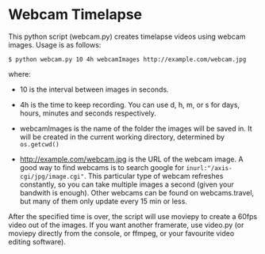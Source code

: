 # Webcam Timelapse

This python script (webcam.py) creates timelapse videos using webcam images. Usage is as follows:

    $ python webcam.py 10 4h webcamImages http://example.com/webcam.jpg

where:

- 10 is the interval between images in seconds.

- 4h is the time to keep recording. You can use d, h, m, or s for days, hours, minutes and seconds respectively.

- webcamImages is the name of the folder the images will be saved in. It will be created in the current working directory, determined by `os.getcwd()`

- http://example.com/webcam.jpg is the URL of the webcam image. A good way to find webcams is to search google for `inurl:"/axis-cgi/jpg/image.cgi"`. This particular type of webcam refreshes constantly, so you can take multiple images a second (given your bandwith is enough). Other webcams can be found on webcams.travel, but many of them only update every 15 min or less.

After the specified time is over, the script will use moviepy to create a 60fps video out of the images. If you want another framerate, use video.py (or moviepy directly from the console, or ffmpeg, or your favourite video editing software).